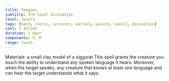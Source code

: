 ```yaml
---
title: Tongues
subtitle: 3rd-level divination
level: level3
tags: [bard, cleric, sorcerer, warlock, wizard, level3, divination]
cast: 1 action
duration: 1 hour
components: V, M
range: Touch
---
```

Materials: a small clay model of a ziggurat
This spell grants the creature you touch the ability to understand any spoken language it hears. Moreover, when the target speaks, any creature that knows at least one language and can hear the target understands what it says.